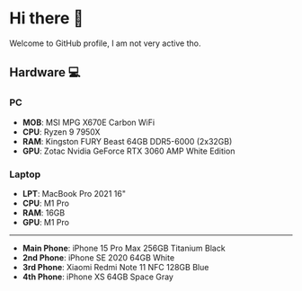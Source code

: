 # Hi there 👋

Welcome to GitHub profile, I am not very active tho.

## Hardware 💻

### PC
* **MOB**: MSI MPG X670E Carbon WiFi
* **CPU**: Ryzen 9 7950X
* **RAM**: Kingston FURY Beast 64GB DDR5-6000 (2x32GB)
* **GPU**: Zotac Nvidia GeForce RTX 3060 AMP White Edition

### Laptop
* **LPT**: MacBook Pro 2021 16"
* **CPU**: M1 Pro
* **RAM**: 16GB
* **GPU**: M1 Pro

---
* **Main Phone**: iPhone 15 Pro Max 256GB Titanium Black
* **2nd Phone**: iPhone SE 2020 64GB White
* **3rd Phone**: Xiaomi Redmi Note 11 NFC 128GB Blue
* **4th Phone**: iPhone XS 64GB Space Gray
